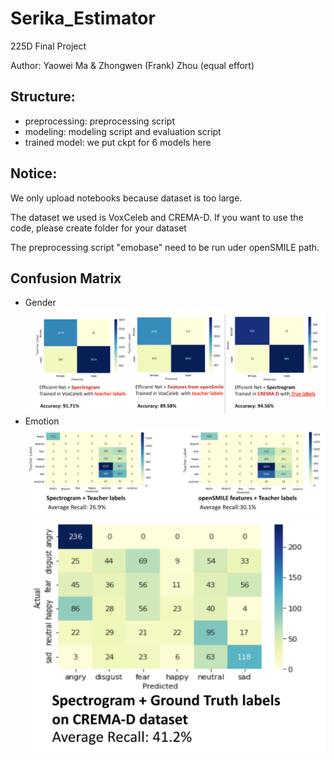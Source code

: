 # Serika_Estimator
225D Final Project

Author: Yaowei Ma & Zhongwen (Frank) Zhou   (equal effort)
## Structure:
- preprocessing: preprocessing script
- modeling: modeling script and evaluation script
- trained model: we put ckpt for 6 models here
## Notice:
We only upload notebooks because dataset is too large.

The dataset we used is VoxCeleb and CREMA-D. If you want to use the code, please create folder for your dataset

The preprocessing script "emobase" need to be run uder openSMILE path.

## Confusion Matrix
* Gender
![](https://github.com/YW-Ma/Serika_Estimator/blob/main/images/gender.png)
* Emotion
![](https://github.com/YW-Ma/Serika_Estimator/blob/main/images/emotion1.png)
![](https://github.com/YW-Ma/Serika_Estimator/blob/main/images/emotion2.png)

